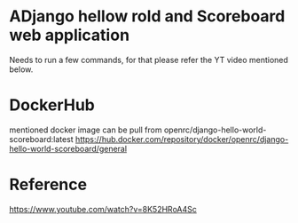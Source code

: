 # ADjango hellow rold and Scoreboard web application

Needs to run a few commands, for that please refer the YT video mentioned below. 

# DockerHub
mentioned docker image can be pull from openrc/django-hello-world-scoreboard:latest
https://hub.docker.com/repository/docker/openrc/django-hello-world-scoreboard/general 


# Reference
https://www.youtube.com/watch?v=8K52HRoA4Sc



